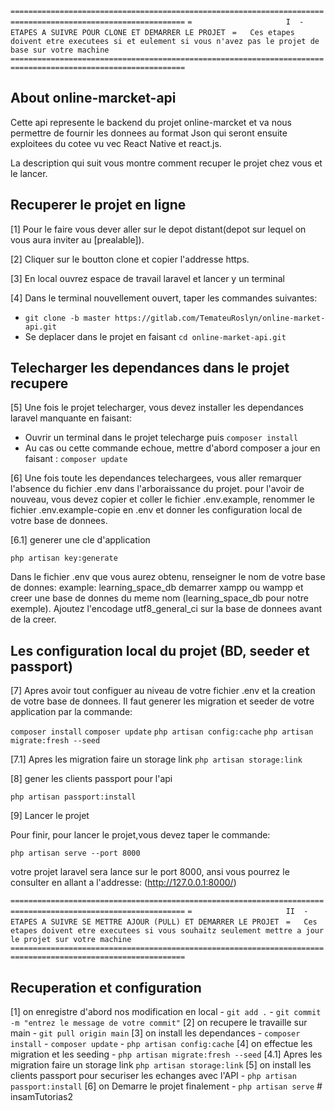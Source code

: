`=============================================================================================================`
`=                     I  -   ETAPES A SUIVRE POUR CLONE ET DEMARRER LE PROJET `
`=   Ces etapes doivent etre executees si et eulement si vous n'avez pas le projet de base sur votre machine`
`=============================================================================================================`

## About online-marcket-api

Cette api represente le backend du projet online-marcket et va nous permettre de
fournir les donnees au format Json qui seront ensuite exploitees du cotee vu vec React Native et react.js.

La description qui suit vous montre comment recuper le projet chez vous et le lancer.

## Recuperer le projet en ligne

[1] Pour le faire vous dever aller sur le depot distant(depot sur lequel on vous aura inviter
au [prealable]).

[2] Cliquer sur le boutton clone et copier l'addresse https.

[3] En local ouvrez espace de travail laravel et lancer y un terminal

[4] Dans le terminal nouvellement ouvert, taper les commandes suivantes:

- `git clone -b master https://gitlab.com/TemateuRoslyn/online-market-api.git`
- Se deplacer dans le projet en faisant `cd online-market-api.git`

## Telecharger les dependances dans le projet recupere

[5] Une fois le projet telecharger, vous devez installer les dependances laravel manquante en faisant:

- Ouvrir un terminal dans le projet telecharge puis `composer install`
- Au cas ou cette commande echoue, mettre d'abord composer a jour en faisant : `composer update`

[6] Une fois toute les dependances telechargees, vous aller remarquer l'absence du fichier .env dans 
l'arboraissance du projet.
pour l'avoir de nouveau, vous devez copier et coller le fichier .env.example, renommer le fichier .env.example-copie en .env et donner les configuration local de votre base de donnees.

 [6.1] generer une cle d'application
 
 `php artisan key:generate`
 
 Dans le fichier .env que vous aurez obtenu, renseigner le nom de votre base de donnes:
 example: learning_space_db
 demarrer xampp ou wampp et creer une base de donnes du meme nom (learning_space_db pour notre exemple). Ajoutez l'encodage utf8_general_ci sur la base de donnees avant de la creer.


## Les configuration local du projet (BD, seeder et passport)

 [7] Apres avoir tout configuer au niveau de votre fichier .env et la creation de votre base de donnees.
 Il faut generer les migration et seeder de  votre application par la commande:

 `composer install`
 `composer update`
 `php artisan config:cache`
 `php artisan migrate:fresh --seed`

 [7.1] Apres les migration faire un storage link
 `php artisan storage:link`

 [8] gener les clients passport pour l'api

 `php artisan passport:install`


 [9] Lancer le projet

 Pour finir, pour lancer le projet,vous devez taper le commande:

`php artisan serve --port 8000`

votre projet laravel sera lance sur le port 8000, ansi vous pourrez le consulter en allant a l'addresse: (http://127.0.0.1:8000/)

`=============================================================================================================`
`=                     II  -   ETAPES A SUIVRE SE METTRE AJOUR (PULL) ET DEMARRER LE PROJET `
`=   Ces etapes doivent etre executees si vous souhaitz seulement mettre a jour le projet sur votre machine`
`=============================================================================================================`

## Recuperation et configuration
[1] on enregistre d'abord nos modification en local
    - `git add .`
    - `git commit -m "entrez le message de votre commit"`
[2] on recupere le travaille sur main
    - `git pull origin main`
[3] on install les dependances
    -  `composer install`
    - `composer update`
    - `php artisan config:cache`
[4] on effectue les migration et les seeding
    -   `php artisan migrate:fresh --seed`
[4.1] Apres les migration faire un storage link
 `php artisan storage:link`
[5] on install les clients passport pour securiser les echanges avec l'API
    - `php artisan passport:install`
[6] on Demarre le projet finalement
    - `php artisan serve`
#   i n s a m T u t o r i a s 2  
 